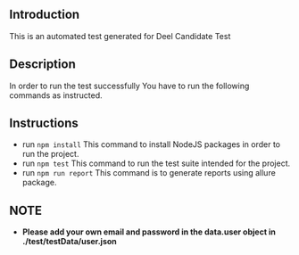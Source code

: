 ## Introduction
This is an automated test generated for Deel Candidate Test

## Description
In order to run the test successfully You have to run the following commands as instructed.

## Instructions
- run ```npm install``` This command to install NodeJS packages in order to run the project.
- run ```npm test``` This command to run the test suite intended for the project.
- run ```npm run report``` This command is to generate reports using allure package.

## NOTE
- **Please add your own email and password in the data.user object in ./test/testData/user.json**